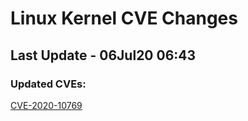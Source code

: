 
# **Linux Kernel CVE Changes**

## Last Update - 06Jul20 06:43

### **Updated CVEs:**

[CVE-2020-10769](cves/CVE-2020-10769)  

